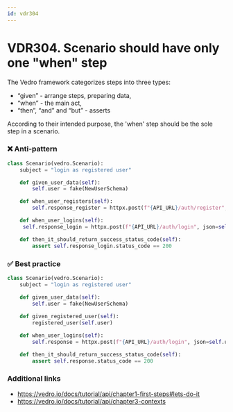 ```yaml
---
id: vdr304
---
```


# VDR304. Scenario should have only one "when" step
The Vedro framework categorizes steps into three types:

- “given” - arrange steps, preparing data,
- “when” - the main act,
- “then”, “and” and “but” - asserts

According to their intended purpose, the 'when' step should be the sole step in a scenario.


### ❌ Anti-pattern
```python
class Scenario(vedro.Scenario):
    subject = "login as registered user"

    def given_user_data(self):
        self.user = fake(NewUserSchema)

    def when_user_registers(self):
        self.response_register = httpx.post(f"{API_URL}/auth/register", json=self.user)

    def when_user_logins(self):
     self.response_login = httpx.post(f"{API_URL}/auth/login", json=self.user)

    def then_it_should_return_success_status_code(self):
        assert self.response_login.status_code == 200
```
### ✅ Best practice
```python
class Scenario(vedro.Scenario):
    subject = "login as registered user"

    def given_user_data(self):
        self.user = fake(NewUserSchema)
    
    def given_registered_user(self):
        registered_user(self.user)    

    def when_user_logins(self):
        self.response = httpx.post(f"{API_URL}/auth/login", json=self.user)

    def then_it_should_return_success_status_code(self):
        assert self.response.status_code == 200
```
### Additional links
- https://vedro.io/docs/tutorial/api/chapter1-first-steps#lets-do-it
- https://vedro.io/docs/tutorial/api/chapter3-contexts

